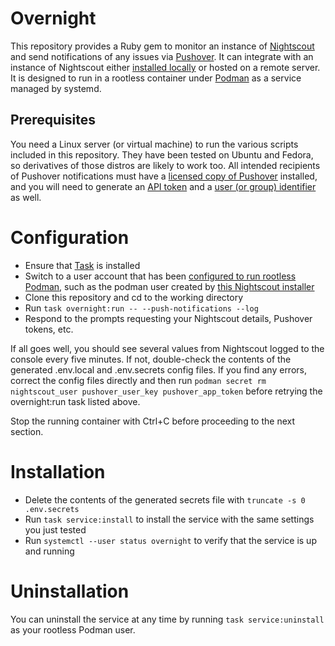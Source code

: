 Overnight
=

This repository provides a Ruby gem to monitor an instance of [Nightscout](https://nightscout.github.io/) and send notifications of any issues via [Pushover](https://pushover.net/). It can integrate with an instance of Nightscout either [installed locally](https://github.com/swebster/nightscout-installer) or hosted on a remote server. It is designed to run in a rootless container under [Podman](https://podman.io/) as a service managed by systemd.

## Prerequisites

You need a Linux server (or virtual machine) to run the various scripts included in this repository. They have been tested on Ubuntu and Fedora, so derivatives of those distros are likely to work too. All intended recipients of Pushover notifications must have a [licensed copy of Pushover](https://pushover.net/pricing) installed, and you will need to generate an [API token](https://pushover.net/api#registration) and a [user (or group) identifier](https://pushover.net/api#identifiers) as well.

# Configuration

- Ensure that [Task](https://taskfile.dev/installation/) is installed
- Switch to a user account that has been [configured to run rootless Podman](https://github.com/containers/podman/blob/main/docs/tutorials/rootless_tutorial.md#etcsubuid-and-etcsubgid-configuration), such as the podman user created by [this Nightscout installer](https://github.com/swebster/nightscout-installer/blob/main/bootstrap.sh)
- Clone this repository and cd to the working directory
- Run ```task overnight:run -- --push-notifications --log```
- Respond to the prompts requesting your Nightscout details, Pushover tokens, etc.

If all goes well, you should see several values from Nightscout logged to the console every five minutes. If not, double-check the contents of the generated .env.local and .env.secrets config files. If you find any errors, correct the config files directly and then run ```podman secret rm nightscout_user pushover_user_key pushover_app_token``` before retrying the overnight:run task listed above.

Stop the running container with Ctrl+C before proceeding to the next section.

# Installation

- Delete the contents of the generated secrets file with ```truncate -s 0 .env.secrets```
- Run ```task service:install``` to install the service with the same settings you just tested
- Run ```systemctl --user status overnight``` to verify that the service is up and running

# Uninstallation

You can uninstall the service at any time by running ```task service:uninstall``` as your rootless Podman user.
